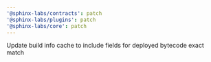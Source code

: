 ```yaml
---
'@sphinx-labs/contracts': patch
'@sphinx-labs/plugins': patch
'@sphinx-labs/core': patch
---
```


Update build info cache to include fields for deployed bytecode exact match
